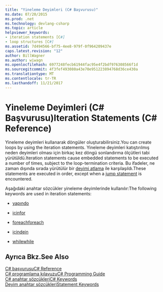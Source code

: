 ```yaml
---
title: "Yineleme Deyimleri (C# Başvurusu)"
ms.date: 07/20/2015
ms.prod: .net
ms.technology: devlang-csharp
ms.topic: article
helpviewer_keywords:
- iteration statements [C#]
- loop structures [C#]
ms.assetid: 7d494566-bf75-4ee8-979f-0f964209437e
caps.latest.revision: "12"
author: BillWagner
ms.author: wiwagn
ms.openlocfilehash: 6977248fecb61944fac95e4f2bdf976308566f1d
ms.sourcegitcommit: 4f3fef493080a43e70e951223894768d36ce430a
ms.translationtype: MT
ms.contentlocale: tr-TR
ms.lasthandoff: 11/21/2017
---
```

# <a name="iteration-statements-c-reference"></a><span data-ttu-id="62cbf-102">Yineleme Deyimleri (C# Başvurusu)</span><span class="sxs-lookup"><span data-stu-id="62cbf-102">Iteration Statements (C# Reference)</span></span>
<span data-ttu-id="62cbf-103">Yineleme deyimleri kullanarak döngüler oluşturabilirsiniz.</span><span class="sxs-lookup"><span data-stu-id="62cbf-103">You can create loops by using the iteration statements.</span></span> <span data-ttu-id="62cbf-104">Yineleme deyimleri katıştırılmış neden deyimleri olması için birkaç kez döngü sonlandırma ölçütleri tabi yürütüldü.</span><span class="sxs-lookup"><span data-stu-id="62cbf-104">Iteration statements cause embedded statements to be executed a number of times, subject to the loop-termination criteria.</span></span> <span data-ttu-id="62cbf-105">Bu ifadeler, ne zaman dışında sırada yürütülür bir [deyimi atlama](../../../csharp/language-reference/keywords/jump-statements.md) ile karşılaşıldı.</span><span class="sxs-lookup"><span data-stu-id="62cbf-105">These statements are executed in order, except when a [jump statement](../../../csharp/language-reference/keywords/jump-statements.md) is encountered.</span></span>  
  
 <span data-ttu-id="62cbf-106">Aşağıdaki anahtar sözcükler yineleme deyimlerinde kullanılır:</span><span class="sxs-lookup"><span data-stu-id="62cbf-106">The following keywords are used in iteration statements:</span></span>  
  
-   [<span data-ttu-id="62cbf-107">yapın</span><span class="sxs-lookup"><span data-stu-id="62cbf-107">do</span></span>](../../../csharp/language-reference/keywords/do.md)  
  
-   [<span data-ttu-id="62cbf-108">için</span><span class="sxs-lookup"><span data-stu-id="62cbf-108">for</span></span>](../../../csharp/language-reference/keywords/for.md)  
  
-   [<span data-ttu-id="62cbf-109">foreach</span><span class="sxs-lookup"><span data-stu-id="62cbf-109">foreach</span></span>](../../../csharp/language-reference/keywords/foreach-in.md)  
  
-   [<span data-ttu-id="62cbf-110">içinde</span><span class="sxs-lookup"><span data-stu-id="62cbf-110">in</span></span>](../../../csharp/language-reference/keywords/foreach-in.md)  
  
-   [<span data-ttu-id="62cbf-111">while</span><span class="sxs-lookup"><span data-stu-id="62cbf-111">while</span></span>](../../../csharp/language-reference/keywords/while.md)  
  
## <a name="see-also"></a><span data-ttu-id="62cbf-112">Ayrıca Bkz.</span><span class="sxs-lookup"><span data-stu-id="62cbf-112">See Also</span></span>  
 [<span data-ttu-id="62cbf-113">C# başvurusu</span><span class="sxs-lookup"><span data-stu-id="62cbf-113">C# Reference</span></span>](../../../csharp/language-reference/index.md)  
 [<span data-ttu-id="62cbf-114">C# programlama kılavuzu</span><span class="sxs-lookup"><span data-stu-id="62cbf-114">C# Programming Guide</span></span>](../../../csharp/programming-guide/index.md)  
 [<span data-ttu-id="62cbf-115">C# anahtar sözcükleri</span><span class="sxs-lookup"><span data-stu-id="62cbf-115">C# Keywords</span></span>](../../../csharp/language-reference/keywords/index.md)  
 [<span data-ttu-id="62cbf-116">Deyim anahtar sözcükleri</span><span class="sxs-lookup"><span data-stu-id="62cbf-116">Statement Keywords</span></span>](../../../csharp/language-reference/keywords/statement-keywords.md)
